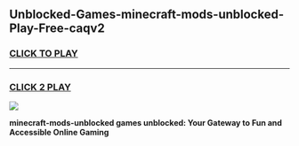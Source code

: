 
## Unblocked-Games-minecraft-mods-unblocked-Play-Free-caqv2
<h3>
<a href="https://premium76.site?title=minecraft-mods-unblocked&ref=20M">CLICK TO PLAY</a></h3>
<hr>

<h3>
<a href="https://premium76.site?title=minecraft-mods-unblocked&ref=20M">CLICK 2 PLAY</a>
  
</h3>

<a href="https://premium76.site?title=minecraft-mods-unblocked&ref=19M"><img src="https://clearcache.store/games.png"></a>


**minecraft-mods-unblocked games unblocked: Your Gateway to Fun and Accessible Online Gaming**
